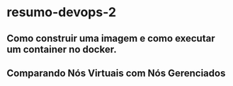 # resumo-devops-2

## Como construir uma imagem e como executar um container no docker.

## Comparando Nós Virtuais com Nós Gerenciados

